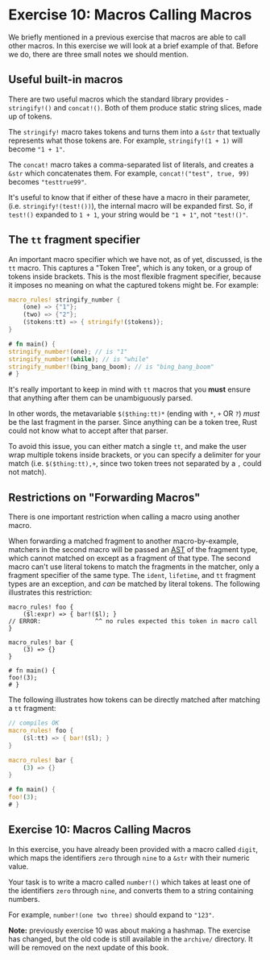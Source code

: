 # Exercise 10: Macros Calling Macros

We briefly mentioned in a previous exercise that macros are able to call
other macros. In this exercise we will look at a brief example of that.
Before we do, there are three small notes we should mention.

## Useful built-in macros

There are two useful macros which the standard library provides - `stringify!()`
and `concat!()`. Both of them produce static string slices, made up of tokens.

The `stringify!` macro takes tokens and turns them into a `&str` that
textually represents what those tokens are. For example, `stringify!(1 + 1)`
will become `"1 + 1"`.

The `concat!` macro takes a comma-separated list of literals, and creates a
`&str` which concatenates them. For example, `concat!("test", true, 99)` becomes
`"testtrue99"`.

It's useful to know that if either of these have a macro in their parameter,
(i.e. `stringify!(test!())`), the internal macro will be expanded first.
So, if `test!()` expanded to `1 + 1`, your string would be `"1 + 1"`, not 
`"test!()"`.

## The `tt` fragment specifier

An important macro specifier which we have not, as of yet, discussed,
is the `tt` macro. This captures a "Token Tree", which is any token,
or a group of tokens inside brackets. This is the most flexible
fragment specifier, because it imposes no meaning on what the captured
tokens might be. For example:

``` rust
macro_rules! stringify_number {
    (one) => {"1"};
    (two) => {"2"};
    ($tokens:tt) => { stringify!($tokens)};
}

# fn main() {
stringify_number!(one); // is "1"
stringify_number!(while); // is "while"
stringify_number!(bing_bang_boom); // is "bing_bang_boom"
# }
```

It's really important to keep in mind with `tt` macros that you **must**
ensure that anything after them can be unambiguously parsed.

In other words, the metavariable `$($thing:tt)*` (ending with `*`, `+` OR `?`) *must*
be the last fragment in the parser. Since anything can be a token tree, Rust could
not know what to accept after that parser.

To avoid this issue, you can either match a single `tt`, and make the user wrap multiple tokens
inside brackets, or you can specify a delimiter for your match (i.e. `$($thing:tt),+`, since
two token trees not separated by a `,` could not match).

## Restrictions on "Forwarding Macros"

There is one important restriction when calling a macro using another macro.

When forwarding a matched fragment to another macro-by-example, matchers in the
second macro will be passed an
[AST](https://en.wikipedia.org/wiki/Abstract_syntax_tree) of the fragment type,
which cannot matched on except as a fragment of that type. The second macro
can't use literal tokens to match the fragments in the matcher, only a fragment
specifier of the same type. The `ident`, `lifetime`, and `tt` fragment types are
an exception, and *can* be matched by literal tokens. The following illustrates
this restriction:

```rust,ignore
macro_rules! foo {
    ($l:expr) => { bar!($l); }
// ERROR:               ^^ no rules expected this token in macro call
}

macro_rules! bar {
    (3) => {}
}

# fn main() {
foo!(3);
# }
```

The following illustrates how tokens can be directly matched after matching a `tt` fragment:


```rust
// compiles OK
macro_rules! foo {
    ($l:tt) => { bar!($l); }
}

macro_rules! bar {
    (3) => {}
}

# fn main() {
foo!(3);
# }
```

## Exercise 10: Macros Calling Macros

In this exercise, you have already been provided with a macro called `digit`, which
maps the identifiers `zero` through `nine` to a `&str` with their numeric value.

Your task is to write a macro called `number!()` which takes at least one of the identifiers `zero`
through `nine`, and converts them to a string containing numbers.

For example, `number!(one two three)` should expand to `"123"`.

**Note:** previously exercise 10 was about making a hashmap. The exercise has changed, but the old 
code is still available in the `archive/` directory. It will be removed on the next update of this book.
